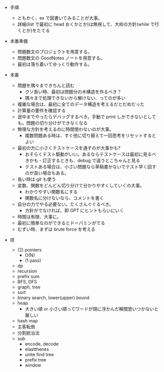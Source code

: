 - 手順
  - ともかく、ex で図書いてみることが大事。
  - 詳細(list で最初に head おくかとか)は無視して、大枠の方針(while で行くとか)をたてる
- 本番準備
  - 問題数文のプロジェクトを用意する。
  - 問題数文の GoodNotes ノートを用意する。
  - 最初は落ち着いてゆっくり動作する。
- 本番

  - 問題を隅々まできちんと読む
    - クソ長い時、最初は問題分の木構造を作るべき？
    - 隅々まで処理できないから解けない、ってのが多い
  - 複雑な場合は、最初に全てのデータ構造を考えるだとだめだった
  - 計算量の要件を確認する
  - 途中までやったらデバッグするべき。手動で print しかできないとしても。問題の切り分けができなくなる
  - 無理な方針を考えるのに時間使わないのが大事。
    - 複数問題ある時は、すぐ他に切り替えて一回思考をリセットするとよい
  - 最初の方に小さくテストケースを通すのが大事かも?
    - おそらくテスト駆動がいい。あるならテストケースは最初に見るべきかも - 訂正するときも、debug で違うとこちゃんと見る
    - テストある場合は、小さい問題なら草稿書かないでテスト早く回すのが良い場合もある。
    <!-- - c++14と17で文法がかわる。iterater->firstが使えない。 -->
  - 長い時は git も使う
  - 変数、関数をどんどん切り分けて分かりやすくしていくの大事。
    - わかりやすい関数名にする
    - 関数名に分けないなら、コメントを書く
  - 自分の力でやる必要ない。たくさんぐぐるべき。
    - 方針がでなければ、即 GPT にヒントもらいにいく
  - 時間は有限、大事に。
  - 最初に簡単なのができるとドーパミンがでる
  - むずい時、まずは brute force を考える

- 技
  - (2) pointers
    - O(N)
    - (1 pass)
  - dp
  - recursion
  - prefix sum
  - BFS, DFS
  - graph, tree
  - sort
  - binary search, lower(upper) bound
  - heap
    - 大きい順 or 小さい順ってワードが頭に浮かんだ瞬間思いつかないと厳しい
  - hash map
  - 主客転倒
  - 分割統治法
  - sub
    - encode, decode
    - elastthenes
    - unite find tree
    - prefix tree
    - window
